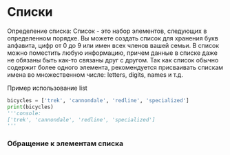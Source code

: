 # Списки 
Определение списка: Список - это набор элементов, следующих в определенном порядке. Вы можете создать список для 
хранения букв алфавита, цифр от 0 до 9 или имен всех членов вашей семьи. В список можно поместить любую информацию,
причем данные в списке даже не обязаны быть как-то связаны друг с другом. Так как список обычно содержит более одного 
элемента, рекомендуется присваивать спискам имена во множественном числе: letters, digits, names и т.д.

Пример использование list 
```python
bicycles = ['trek', 'cannondale', 'redline', 'specialized']
print(bicycles)
'''console:
['trek', 'cannondale', 'redline', 'specialized']
'''
```
### Обращение к элементам списка